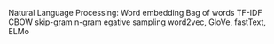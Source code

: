 Natural Language Processing:
    Word embedding
    Bag of words
    TF-IDF
    CBOW
    skip-gram
    n-gram
    egative sampling
    word2vec, GloVe, fastText, ELMo
